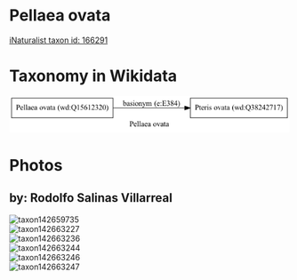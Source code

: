 
Pellaea ovata
=============
  
[iNaturalist taxon id: 166291](https://www.inaturalist.org/taxa/166291)
# Taxonomy in Wikidata
  
![Pellaea ovata](../wikidata_schemas/Pellaea_ovata.gv.png)
# Photos

## by: Rodolfo Salinas Villarreal
  
![taxon142659735](https://inaturalist-open-data.s3.amazonaws.com/photos/152834351/medium.jpeg)  
![taxon142663227](https://inaturalist-open-data.s3.amazonaws.com/photos/152839075/medium.jpg)  
![taxon142663236](https://inaturalist-open-data.s3.amazonaws.com/photos/152839092/medium.jpg)  
![taxon142663244](https://inaturalist-open-data.s3.amazonaws.com/photos/152839099/medium.jpg)  
![taxon142663246](https://inaturalist-open-data.s3.amazonaws.com/photos/152839104/medium.jpg)  
![taxon142663247](https://inaturalist-open-data.s3.amazonaws.com/photos/152839105/medium.jpg)